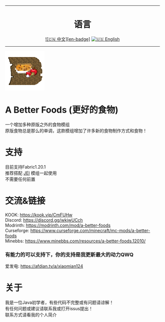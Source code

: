 ------

<div align="center">

# 语言

[![🇨🇳 中文][en-badge]](README.md) [![🇺🇸 English](https://flagcdn.com/w320/ag.png)](README_en.md)

</div>

------
![image](https://github.com/xiaomian124/A-Better-Foods/blob/c2cdea01ae0df7a517c634321db7084a83199030/src/main/resources/icon.png)
# A Better Foods (更好的食物)
一个增加多种原版之外的食物模组  
原版食物总是那么的单调，这款模组增加了许多新的食物制作方式和食物！  
# 支持
目前支持Fabric1.20.1  
推荐搭配 [JEI](https://modrinth.com/mod/jei) 模组一起使用  
不需要任何前置  
# 交流&链接
KOOK: https://kook.vip/CmFUHw  
Discord: https://discord.gg/wkjwUCch  
Modrinth: https://modrinth.com/mod/a-better-foods  
Curseforge: https://www.curseforge.com/minecraft/mc-mods/a-better-foods  
Minebbs: https://www.minebbs.com/resources/a-better-foods.12010/
### 有能力的可以支持下，你的支持是我更新最大的动力QWQ ###
爱发电: https://afdian.tv/a/xiaomian124
# 关于
我是一位Java初学者，有些代码不完整或有问题请谅解！  
有任何问题或建议请联系我或打开issus提出！  
联系方式请看我的个人简介  
